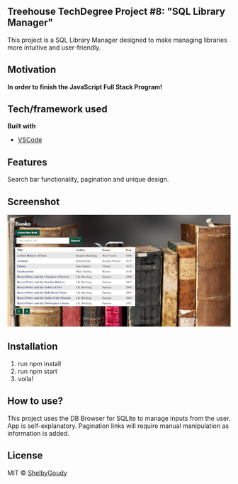 ## Treehouse TechDegree Project #8: "SQL Library Manager"
This project is a SQL Library Manager designed to make managing libraries more intuitive and user-friendly.

## Motivation
**In order to finish the JavaScript Full Stack Program!**

## Tech/framework used
<b>Built with</b>
- [VSCode](https://code.visualstudio.com/)

## Features
Search bar functionality, pagination and unique design.


## Screenshot
![Book Library](public/pro8ss.png?raw=true "Book Library")

## Installation
1. run npm install
2. run npm start
3. voila!

## How to use?
This project uses the DB Browser for SQLite to manage inputs from the user. App is self-explanatory. Pagination links will require manual manipulation as information is added.

## License
MIT © [ShelbyGoudy]()
